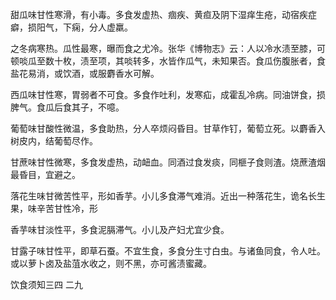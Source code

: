 甜瓜味甘性寒滑，有小毒。多食发虚热、痼疾、黄疸及阴下湿痒生疮，动宿疾症癖，损阳气，下痫，分人虚羸。

之冬病寒热。瓜性最寒，曝而食之尤冷。张华《博物志》云：人以冷水渍至膝，可顿啖瓜至数十枚，渍至项，其啖转多，水皆作瓜气，未知果否。食瓜伤腹胀者，食盐花易消，或饮酒，或服麝香水可解。

西瓜味甘性寒，胃弱者不可食。多食作吐利，发寒疝，成霍乱冷病。同油饼食，损脾气。食瓜后食其子，不噫。

葡萄味甘酸性微温，多食助热，分人卒烦闷昏目。甘草作钉，葡萄立死。以麝香入树皮内，结葡萄尽作。

甘蔗味甘性微寒，多食发虚热，动衄血。同酒过食发痰，同榧子食则渣。烧蔗渣烟最昏目，宜避之。

落花生味甘微苦性平，形如香芋。小儿多食滞气难消。近出一种落花生，诡名长生果，味辛苦甘性冷，形

香芋味甘淡性平，多食泥膈滞气。小儿及产妇尤宜少食。

甘露子味甘性平，即草石蚕。不宜生食，多食分生寸白虫。与诸鱼同食，令人吐。或以萝卜卤及盐菹水收之，则不黑，亦可酱渍蜜藏。

饮食须知三四
二九